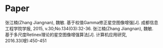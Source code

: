 # Paper

张江楠(Zhang Jiangnan), 魏敏. 基于权值Gamma修正星空图像增强[J]. 成都信息工程学院学报, 2015, v.30;No.134(03):32-36.
张江楠(Zhang Jiangnan), 魏敏. 基于多尺度Retinex理论的星空图像增强算法[J]. 计算机应用研究, 2016.33(增):450-451
